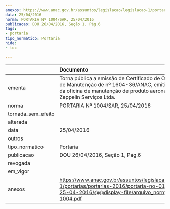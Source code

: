```yaml
---
anexos: https://www.anac.gov.br/assuntos/legislacao/legislacao-1/portarias/portarias-2016/portaria-no-01004-sar-25-04-2016/@@display-file/arquivo_norma/PA2016-1004.pdf
data: 25/04/2016
norma: PORTARIA Nº 1004/SAR, 25/04/2016
publicacao: DOU 26/04/2016, Seção 1, Pág.6
tags:
- portaria
tipo_normatico: Portaria
hide: 
- toc 
 
---
```


|                    | Documento                                                                                                                                                                        |
|:-------------------|:---------------------------------------------------------------------------------------------------------------------------------------------------------------------------------|
| ementa             | Torna pública a emissão de Certificado de Organização de Manutenção de nº 1604-36/ANAC, emitido em favor da oficina de manutenção de produto aeronáutico Zeppelin Serviços Ltda. |
| norma              | PORTARIA Nº 1004/SAR, 25/04/2016                                                                                                                                                 |
| tornada_sem_efeito |                                                                                                                                                                                  |
| alterada           |                                                                                                                                                                                  |
| data               | 25/04/2016                                                                                                                                                                       |
| outros             |                                                                                                                                                                                  |
| tipo_normatico     | Portaria                                                                                                                                                                         |
| publicacao         | DOU 26/04/2016, Seção 1, Pág.6                                                                                                                                                   |
| revogada           |                                                                                                                                                                                  |
| em_vigor           |                                                                                                                                                                                  |
| anexos             | https://www.anac.gov.br/assuntos/legislacao/legislacao-1/portarias/portarias-2016/portaria-no-01004-sar-25-04-2016/@@display-file/arquivo_norma/PA2016-1004.pdf                  |